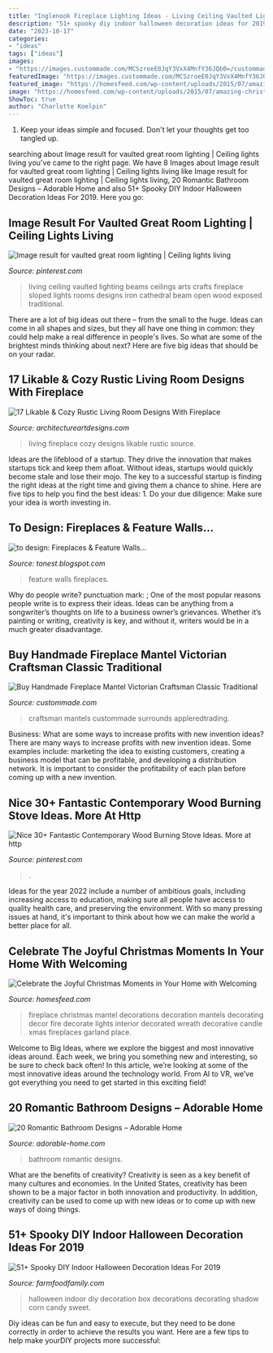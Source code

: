 ```yaml
---
title: "Inglenook Fireplace Lighting Ideas - Living Ceiling Vaulted Lighting Beams Ceilings Arts Crafts Fireplace Sloped Lights Rooms Designs Iron Cathedral Beam Open Wood Exposed Traditional"
description: "51+ spooky diy indoor halloween decoration ideas for 2019"
date: "2023-10-17"
categories:
- "ideas"
tags: ["ideas"]
images:
- "https://images.custommade.com/MCSzroeE0JqY3VxX4MnfY36JQb0=/custommade-photosets/7affcd37e4a6552_20190524_114659.jpg"
featuredImage: "https://images.custommade.com/MCSzroeE0JqY3VxX4MnfY36JQb0=/custommade-photosets/7affcd37e4a6552_20190524_114659.jpg"
featured_image: "https://homesfeed.com/wp-content/uploads/2015/07/amazing-christmas-decorations-for-mantels-fireplace-with-ribbon-and-garlands-and-string-light-together-with-wreath-on-wall-and-candle-holders.jpg"
image: "https://homesfeed.com/wp-content/uploads/2015/07/amazing-christmas-decorations-for-mantels-fireplace-with-ribbon-and-garlands-and-string-light-together-with-wreath-on-wall-and-candle-holders.jpg"
ShowToc: true
author: "Charlotte Koelpin"
---
```



1. Keep your ideas simple and focused. Don't let your thoughts get too tangled up.

	

		
searching about Image result for vaulted great room lighting | Ceiling lights living you've came to the right page. We have 8 Images about Image result for vaulted great room lighting | Ceiling lights living like Image result for vaulted great room lighting | Ceiling lights living, 20 Romantic Bathroom Designs – Adorable Home and also 51+ Spooky DIY Indoor Halloween Decoration Ideas For 2019. Here you go:
		
    
## Image Result For Vaulted Great Room Lighting | Ceiling Lights Living

<img loading=lazy src="https://i.pinimg.com/736x/91/ad/eb/91adeb007e74b18a659849fcc5033c86.jpg" onerror="this.onerror=null;this.src='https://tse1.mm.bing.net/th?id=OIP.FRMHcB7SxltlSWqW0qhUMAHaJ4&amp;pid=15.1';" alt="Image result for vaulted great room lighting | Ceiling lights living">

_Source: pinterest.com_

>living ceiling vaulted lighting beams ceilings arts crafts fireplace sloped lights rooms designs iron cathedral beam open wood exposed traditional. 

	

There are a lot of big ideas out there – from the small to the huge. Ideas can come in all shapes and sizes, but they all have one thing in common: they could help make a real difference in people's lives. So what are some of the brightest minds thinking about next? Here are five big ideas that should be on your radar.

    
## 17 Likable &amp; Cozy Rustic Living Room Designs With Fireplace

<img loading=lazy src="https://www.architectureartdesigns.com/wp-content/uploads/2014/12/358-630x454.jpg" onerror="this.onerror=null;this.src='https://tse4.mm.bing.net/th?id=OIP.NpzuQ2k66tt2gVa6hNiO-wHaFV&amp;pid=15.1';" alt="17 Likable &amp; Cozy Rustic Living Room Designs With Fireplace">

_Source: architectureartdesigns.com_

>living fireplace cozy designs likable rustic source. 

	

Ideas are the lifeblood of a startup. They drive the innovation that makes startups tick and keep them afloat. Without ideas, startups would quickly become stale and lose their mojo. The key to a successful startup is finding the right ideas at the right time and giving them a chance to shine. Here are five tips to help you find the best ideas: 1. Do your due diligence: Make sure your idea is worth investing in.

    
## To Design: Fireplaces &amp; Feature Walls...

<img loading=lazy src="https://2.bp.blogspot.com/-8VkUdQdQZMA/T34ECRn8nXI/AAAAAAAAAmw/HyCwfwodli0/s1600/71635450292909630_3v0z0SR2_f.jpg" onerror="this.onerror=null;this.src='https://tse1.mm.bing.net/th?id=OIP.9BguORGO-aeKDsQqZ3msgQHaJ3&amp;pid=15.1';" alt="to design: Fireplaces &amp; Feature Walls...">

_Source: tonest.blogspot.com_

>feature walls fireplaces. 

	

Why do people write?
punctuation mark: ;
One of the most popular reasons people write is to express their ideas. Ideas can be anything from a songwriter’s thoughts on life to a business owner’s grievances. Whether it’s painting or writing, creativity is key, and without it, writers would be in a much greater disadvantage.

    
## Buy Handmade Fireplace Mantel Victorian Craftsman Classic Traditional

<img loading=lazy src="https://images.custommade.com/MCSzroeE0JqY3VxX4MnfY36JQb0=/custommade-photosets/7affcd37e4a6552_20190524_114659.jpg" onerror="this.onerror=null;this.src='https://tse1.mm.bing.net/th?id=OIP.9ITCJ3DS3STgeavbXiBY2AHaJ4&amp;pid=15.1';" alt="Buy Handmade Fireplace Mantel Victorian Craftsman Classic Traditional">

_Source: custommade.com_

>craftsman mantels custommade surrounds appleredtrading. 

	

Business: What are some ways to increase profits with new invention ideas?
There are many ways to increase profits with new invention ideas. Some examples include: marketing the idea to existing customers, creating a business model that can be profitable, and developing a distribution network. It is important to consider the profitability of each plan before coming up with a new invention.

    
## Nice 30+ Fantastic Contemporary Wood Burning Stove Ideas. More At Http

<img loading=lazy src="https://i.pinimg.com/736x/02/28/c8/0228c8cd901a98cedb15690ca1401ec9.jpg" onerror="this.onerror=null;this.src='https://tse3.mm.bing.net/th?id=OIP.dQ8xg7vD3fbsjSocq6GlPQHaJ3&amp;pid=15.1';" alt="Nice 30+ Fantastic Contemporary Wood Burning Stove Ideas. More at http">

_Source: pinterest.com_

>. 

	

Ideas for the year 2022 include a number of ambitious goals, including increasing access to education, making sure all people have access to quality health care, and preserving the environment. With so many pressing issues at hand, it's important to think about how we can make the world a better place for all.

    
## Celebrate The Joyful Christmas Moments In Your Home With Welcoming

<img loading=lazy src="https://homesfeed.com/wp-content/uploads/2015/07/amazing-christmas-decorations-for-mantels-fireplace-with-ribbon-and-garlands-and-string-light-together-with-wreath-on-wall-and-candle-holders.jpg" onerror="this.onerror=null;this.src='https://tse1.mm.bing.net/th?id=OIP.WzIdVvKmjutm6Ot1QG0rOAHaLH&amp;pid=15.1';" alt="Celebrate the Joyful Christmas Moments in Your Home with Welcoming">

_Source: homesfeed.com_

>fireplace christmas mantel decorations decoration mantels decorating decor fire decorate lights interior decorated wreath decorative candle xmas fireplaces garland place. 

	

Welcome to Big Ideas, where we explore the biggest and most innovative ideas around. Each week, we bring you something new and interesting, so be sure to check back often! In this article, we’re looking at some of the most innovative ideas around the technology world. From AI to VR, we’ve got everything you need to get started in this exciting field!

    
## 20 Romantic Bathroom Designs – Adorable Home

<img loading=lazy src="https://adorable-home.com/wp-content/gallery/20-romantic-bathroom-designs/20-romantic-bathroom-designs-13.jpg" onerror="this.onerror=null;this.src='https://tse1.mm.bing.net/th?id=OIP.3dWLU0IQBGVnBNU7uNTX7gHaFn&amp;pid=15.1';" alt="20 Romantic Bathroom Designs – Adorable Home">

_Source: adorable-home.com_

>bathroom romantic designs. 

	

What are the benefits of creativity?
Creativity is seen as a key benefit of many cultures and economies. In the United States, creativity has been shown to be a major factor in both innovation and productivity. In addition, creativity can be used to come up with new ideas or to come up with new ways of doing things.

    
## 51+ Spooky DIY Indoor Halloween Decoration Ideas For 2019

<img loading=lazy src="https://i0.wp.com/farmfoodfamily.com/wp-content/uploads/2018/08/26-indoor-halloween-decorations-ideas-farmfoodfamily.com_.jpg?resize=960%2C1440&amp;ssl=1" onerror="this.onerror=null;this.src='https://tse1.mm.bing.net/th?id=OIP.5_Q_FV1zrGTnduWvvwC1TQHaLH&amp;pid=15.1';" alt="51+ Spooky DIY Indoor Halloween Decoration Ideas For 2019">

_Source: farmfoodfamily.com_

>halloween indoor diy decoration box decorations decorating shadow corn candy sweet. 

	

Diy ideas can be fun and easy to execute, but they need to be done correctly in order to achieve the results you want. Here are a few tips to help make yourDIY projects more successful:

